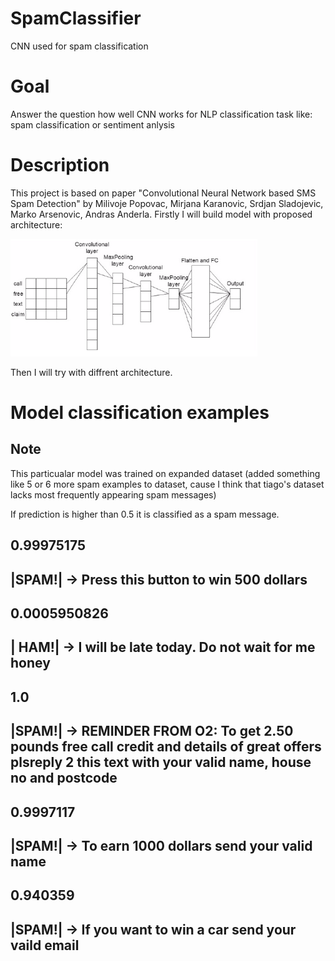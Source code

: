 # SpamClassifier
CNN used for spam classification

# Goal
Answer the question how well CNN works for NLP classification task like: spam classification or sentiment anlysis

# Description
This project is based on paper "Convolutional Neural Network based SMS Spam Detection" by Milivoje Popovac, Mirjana Karanovic, Srdjan Sladojevic, Marko Arsenovic, Andras Anderla. Firstly I will build model with proposed architecture:

![Screenshot](resources/architecture.png)

Then I will try with diffrent architecture.

# Model classification examples
## Note
This particualar model was trained on expanded dataset (added something like 5 or 6 more spam examples to dataset, cause I think 
that tiago's dataset lacks most frequently appearing spam messages)

If prediction is higher than 0.5 it is classified as a spam message.

0.99975175
   -------    
   |SPAM!| -> Press this button to win 500 dollars
   -------    
0.0005950826
   -------    
   | HAM!| -> I will be late today. Do not wait for me honey
   -------    
1.0
   -------    
   |SPAM!| -> REMINDER FROM O2: To get 2.50 pounds free call credit and details of great offers plsreply 2 this text with your valid name, house no and postcode
   -------    
0.9997117
   -------    
   |SPAM!| -> To earn 1000 dollars send your valid name
   -------    
0.940359
   -------    
   |SPAM!| -> If you want to win a car send your vaild email
   -------  
